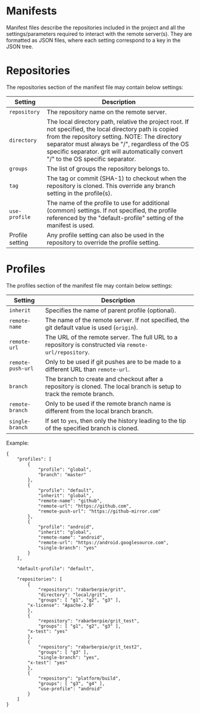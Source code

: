 # Manifests
Manifest files describe the repositories included in the project and all the settings/parameters required to interact with the remote server(s). They are formatted as JSON files, where each setting correspond to a key in the JSON tree.

# Repositories
The repositories section of the manifest file may contain below settings:

| Setting | Description |
| --- | --- |
| `repository` | The repository name on the remote server. |
| `directory` | The local directory path, relative the project root. If not specified, the local directory path is copied from the repository setting. NOTE: The directory separator must always be "/", regardless of the OS specific separator. grit will automatically convert "/" to the OS specific separator. |
| `groups` | The list of groups the repository belongs to. |
| `tag` | The tag or commit (SHA-1) to checkout when the repository is cloned. This override any branch setting in the profile(s). |
| `use-profile` | The name of the profile to use for additional (common) settings. If not specified, the profile referenced by the "default-profile" setting of the manifest is used. |
| Profile setting | Any profile setting can also be used in the repository to override the profile setting. |

# Profiles
The profiles section of the manifest file may contain below settings:

| Setting | Description |
| --- | --- |
| `inherit` | Specifies the name of parent profile (optional). |
| `remote-name` | The name of the remote server. If not specified, the git default value is used (`origin`). |
| `remote-url` | The URL of the remote server. The full URL to a repository is constructed via `remote-url/repository`. |
| `remote-push-url` | Only to be used if git pushes are to be made to a different URL than `remote-url`. |
| `branch` | The branch to create and checkout after a repository is cloned. The local branch is setup to track the remote branch. |
| `remote-branch` | Only to be used if the remote branch name is different from the local branch branch. |
| `single-branch` | If set to `yes`, then only the history leading to the tip of the specified branch is cloned. |

Example:

```
{
    "profiles": [
        {
            "profile": "global",
            "branch": "master"
        },
        {
            "profile": "default",
            "inherit": "global",
            "remote-name": "github",
            "remote-url": "https://github.com",
            "remote-push-url": "https://github-mirror.com"
        },
        {
            "profile": "android",
            "inherit": "global",
            "remote-name": "android",
            "remote-url": "https://android.googlesource.com",
            "single-branch": "yes"
        }
    ],

    "default-profile": "default",

    "repositories": [
        {
            "repository": "rabarberpie/grit",
            "directory": "local/grit",
            "groups": [ "g1", "g2", "g3" ],
	    "x-license": "Apache-2.0"
        },
        {
            "repository": "rabarberpie/grit_test",
            "groups": [ "g1", "g2", "g3" ],
	    "x-test": "yes"
        },
        {
            "repository": "rabarberpie/grit_test2",
            "groups": [ "g3" ],
            "single-branch": "yes",
	    "x-test": "yes"
        },
        {
            "repository": "platform/build",
            "groups": [ "g3", "g4" ],
            "use-profile": "android"
        }
    ]
}
```

